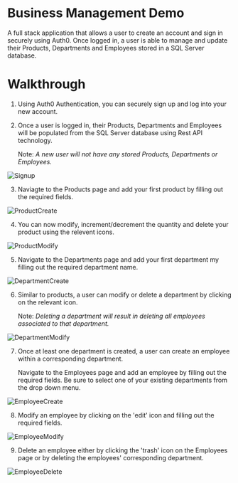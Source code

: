 # Business Management Demo
A full stack application that allows a user to create an account and sign in securely using Auth0. Once logged in, a user is able to manage and update their Products, Departments and Employees stored in a SQL Server database.

# Walkthrough

1.  Using Auth0 Authentication, you can securely sign up and log into your new account.

2.  Once a user is logged in, their Products, Departments and Employees will be populated from the SQL Server database using 
    Rest API technology.
    
    Note: *A new user will not have any stored Products, Departments or Employees.*
             
![Signup](https://user-images.githubusercontent.com/98980135/236557723-5fc93378-144f-4691-8f65-65d473d2fe16.gif)


3.  Naviagte to the Products page and add your first product by filling out the required fields.

![ProductCreate](https://user-images.githubusercontent.com/98980135/236558194-300b0636-397f-4f54-8c63-7b4d0c82bfad.gif)


4.  You can now modify, increment/decrement the quantity and delete your product using the relevent icons.

![ProductModify](https://user-images.githubusercontent.com/98980135/236558989-ac99070d-2fa9-46fa-ad6a-361d6911e3a2.gif)

5.  Navigate to the Departments page and add your first department my filling out the required department name.

![DepartmentCreate](https://user-images.githubusercontent.com/98980135/236559462-1ac09fd2-f026-4fe2-944b-21bffb56e276.gif)

6.  Similar to products, a user can modify or delete a department by clicking on the relevant icon.

    Note: *Deleting a department will result in deleting all employees associated to that department.*
    
![DepartmentModify](https://user-images.githubusercontent.com/98980135/236560367-4335824e-b91d-4994-b060-35308614b61b.gif)


7.  Once at least one department is created, a user can create an employee within a corresponding department.

    Navigate to the Employees page and add an employee by filling out the required fields. Be sure to select one of your existing departments from the drop down menu.
    
![EmployeeCreate](https://user-images.githubusercontent.com/98980135/236561120-09c25fd6-7319-4cf5-95ea-908a95fb5fa7.gif)

8.  Modify an employee by clicking on the 'edit' icon and filling out the required fields.

![EmployeeModify](https://user-images.githubusercontent.com/98980135/236562190-c79c3346-1295-4322-9ff4-696a5e143acf.gif)

9.  Delete an employee either by clicking the 'trash' icon on the Employees page or by deleting the employees' corresponding department.

![EmployeeDelete](https://user-images.githubusercontent.com/98980135/236569041-ee3042ed-da79-487c-afaf-1d5bfa9c54a5.gif)

    
